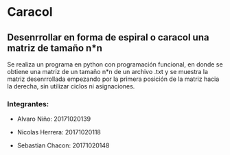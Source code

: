 # Caracol

## Desenrrollar en forma de espiral o caracol una matriz de tamaño n*n

<p>
Se realiza un programa en python con programación funcional, en donde se obtiene una matriz de un tamaño n*n de un archivo .txt y se muestra la matriz desenrrollada empezando por la primera posición de la matriz hacia la derecha, sin utilizar ciclos ni asignaciones.
</p>

### Integrantes:

- Alvaro Niño: 20171020139

- Nicolas Herrera: 20171020118

- Sebastian Chacon: 20171020148
